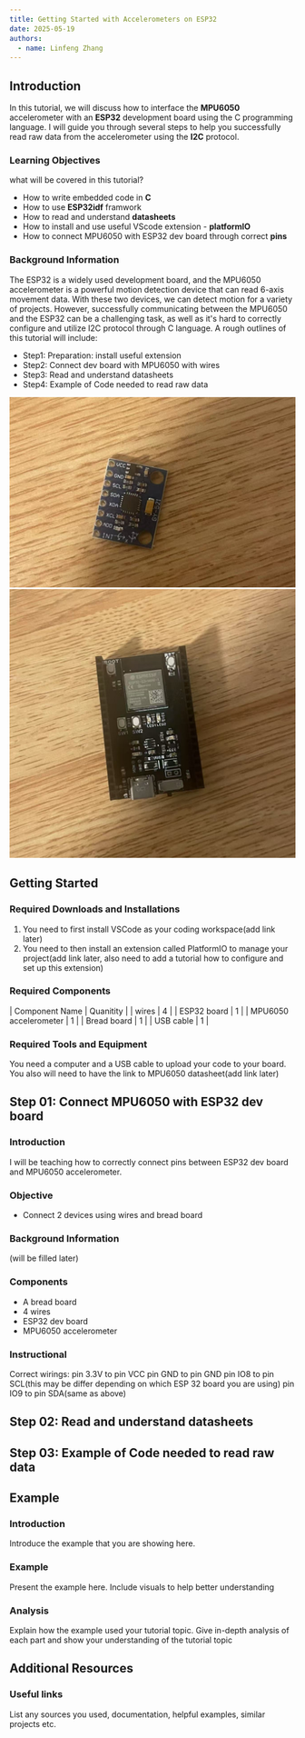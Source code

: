 ```yaml
---
title: Getting Started with Accelerometers on ESP32
date: 2025-05-19
authors:
  - name: Linfeng Zhang
---
```


## Introduction

In this tutorial, we will discuss how to interface the **MPU6050** accelerometer with an **ESP32** development board using the C programming language. I will guide you through several steps to help you successfully read raw data from the accelerometer using the **I2C** protocol.

### Learning Objectives

what will be covered in this tutorial?

- How to write embedded code in **C**
- How to use **ESP32idf** framwork
- How to read and understand **datasheets**
- How to install and use useful VScode extension - **platformIO**
- How to connect MPU6050 with ESP32 dev board through correct **pins**

### Background Information

The ESP32 is a widely used development board, and the MPU6050 accelerometer is a powerful motion detection device that can read 6-axis movement data. With these two devices, we can detect motion for a variety of projects. However, successfully communicating between the MPU6050 and the ESP32 can be a challenging task, as well as it's hard to correctly configure and utilize I2C protocol through C language. A rough outlines of this tutorial will include:

- Step1: Preparation: install useful extension
- Step2: Connect dev board with MPU6050 with wires
- Step3: Read and understand datasheets
- Step4: Example of Code needed to read raw data

![MPU6050 Accelerometer](images-LinfengZhang/mpu6050.jpg)
![ESP32 dev board](images-LinfengZhang/esp32.jpg)

## Getting Started

### Required Downloads and Installations

1. You need to first install VSCode as your coding workspace(add link later)
2. You need to then install an extension called PlatformIO to manage your
project(add link later, also need to add a tutorial how to configure and set up this extension)

### Required Components

| Component Name          | Quanitity |
| wires                   |     4     |
| ESP32 board             |     1     |
| MPU6050 accelerometer   |     1     |
| Bread board             |     1     |
| USB cable               |     1     |

### Required Tools and Equipment

You need a computer and a USB cable to upload your code to your board. You also will need to have the link to MPU6050 datasheet(add link later)

## Step 01: Connect MPU6050 with ESP32 dev board

### Introduction

I will be teaching how to correctly connect pins between ESP32 dev board and MPU6050 accelerometer.

### Objective

- Connect 2 devices using wires and bread board

### Background Information

(will be filled later)

### Components

- A bread board
- 4 wires
- ESP32 dev board
- MPU6050 accelerometer

### Instructional

Correct wirings:
pin 3.3V to pin VCC
pin GND to pin GND
pin IO8 to pin SCL(this may be differ depending on which ESP 32 board you are using)
pin IO9 to pin SDA(same as above)

## Step 02: Read and understand datasheets

## Step 03: Example of Code needed to read raw data

## Example

### Introduction

Introduce the example that you are showing here.

### Example

Present the example here. Include visuals to help better understanding

### Analysis

Explain how the example used your tutorial topic. Give in-depth analysis of each part and show your understanding of the tutorial topic

## Additional Resources

### Useful links

List any sources you used, documentation, helpful examples, similar projects etc.

